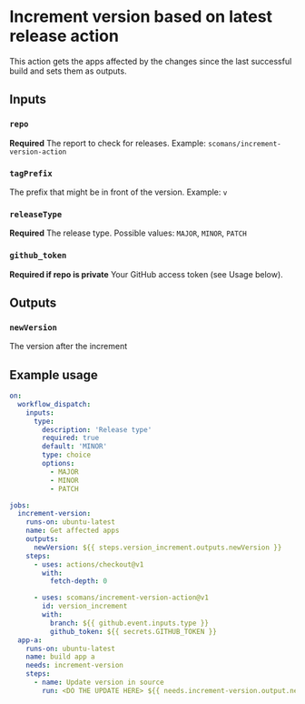 # Increment version based on latest release action

This action gets the apps affected by the changes since the last successful build and sets them as outputs.

## Inputs

### `repo`

**Required** The report to check for releases. Example: `scomans/increment-version-action`

### `tagPrefix`

The prefix that might be in front of the version. Example: `v`

### `releaseType`

**Required** The release type. Possible values: `MAJOR`, `MINOR`, `PATCH`

### `github_token`

**Required if repo is private** Your GitHub access token (see Usage below).

## Outputs

### `newVersion`

The version after the increment

## Example usage

```yaml
on:
  workflow_dispatch:
    inputs:
      type:
        description: 'Release type'
        required: true
        default: 'MINOR'
        type: choice
        options:
          - MAJOR
          - MINOR
          - PATCH

jobs:
  increment-version:
    runs-on: ubuntu-latest
    name: Get affected apps
    outputs:
      newVersion: ${{ steps.version_increment.outputs.newVersion }}
    steps:
      - uses: actions/checkout@v1
        with:
          fetch-depth: 0

      - uses: scomans/increment-version-action@v1
        id: version_increment
        with:
          branch: ${{ github.event.inputs.type }}
          github_token: ${{ secrets.GITHUB_TOKEN }}
  app-a:
    runs-on: ubuntu-latest
    name: build app a
    needs: increment-version
    steps:
      - name: Update version in source
        run: <DO THE UPDATE HERE> ${{ needs.increment-version.output.newVersion }}
```
